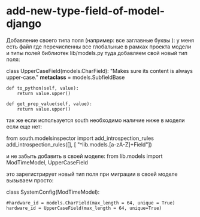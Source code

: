 # add-new-type-field-of-model-django
Добавление своего типа поля (например: все заглавные  буквы ):
у меня есть файл где перечисленны все глобальные в рамках проекта  модели и типы полей библиотек
lib/models.py
туда добавляем свой новый тип поля:

class UpperCaseField(models.CharField):
    "Makes sure its content is always upper-case."
    __metaclass__ = models.SubfieldBase

    def to_python(self, value):
        return value.upper()

    def get_prep_value(self, value):
        return value.upper()

  так же если используется south 
  необходимо наличие 
  ниже  в модели если еще нет:

from south.modelsinspector import add_introspection_rules
add_introspection_rules([], [ "^lib\.models\.[a-zA-Z]+Field"])

и не забыть добавить в своей моделе:
from lib.models import ModTimeModel, UpperCaseField


это зарегистрирует новый тип поля при миграции 
в своей моделе вызываем просто: 

class SystemConfig(ModTimeModel):

    #hardware_id = models.CharField(max_length = 64, unique = True)
    hardware_id = UpperCaseField(max_length = 64, unique=True)
